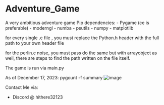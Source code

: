 # Adventure_Game
A very ambitious adventure game
Pip dependencies:
    - Pygame (ce is preferable)
    - moderngl
    - numba
    - psutils
    - numpy
    - matplotlib

for every single .c file , you must replace the Python.h header with the full path to your own header file

for the perlin.c noise, you must pass do the same but with arrayobject as well, there are steps to find the path written on the file itself.

The game is run via main.py

As of December 17, 2023:
pygount -f summary
![image](https://github.com/lgarciasanchez5450/Adventure_Game/assets/81716333/d3b99b34-f903-4649-9768-ccaa366cb08e)

Contact Me via:
 - Discord @ hithere32123
